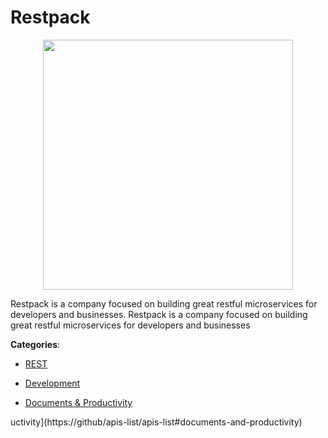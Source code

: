# Restpack
<p align="center">
    <img width="400" src="https://raw.githubusercontent.com/apis-list/apis-list/apis/restpack/logo_256x256.png" />
</p>

Restpack is a company focused on building great restful microservices for developers and businesses. Restpack is a company focused on building great restful microservices for developers and businesses



**Categories**:

- [REST](https://github.com/apis-list/apis-list#rest)

- [Development](https://github.com/apis-list/apis-list#development)

- [Documents & Productivity](https://github.com/apis-list/apis-list#documents-and-productivity)



uctivity](https://github/apis-list/apis-list#documents-and-productivity)



